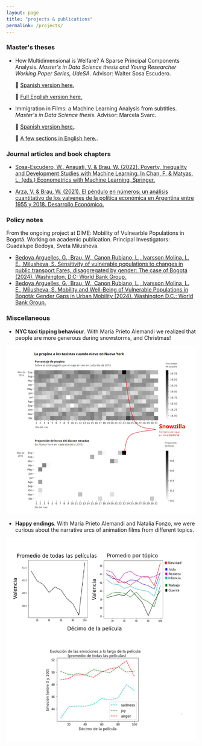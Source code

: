 ```yaml
---
layout: page
title: "projects & publications"
permalink: /projects/
---
```


### Master's theses

- How Multidimensional is Welfare? A Sparse Principal Components Analysis.  _Master's in Data Science thesis and Young Researcher Working Paper Series, UdeSA_. Advisor: Walter Sosa Escudero. 

  📄   [Spanish version here.](https://ideas.repec.org/p/sad/ypaper/5.html) 

  📄   [Full English version here.](/assets/pdf/BRAU_thesis_mae.pdf)



- Immigration in Films: a Machine Learning Analysis from subtitles. _Master's in Data Science thesis_. Advisor: Marcela Svarc. 

  📄  [Spanish version here.](https://repositorio.udesa.edu.ar/items/71f85ce1-b287-4618-8470-05c5bdaafa1f). 

  📄  [A few sections in English here.](/assets/pdf/BRAU_thesis_mcd-subset.pdf).



### Journal articles and book chapters

- [Sosa-Escudero, W., Anauati, V. & Brau, W. (2022). Poverty, Inequality and Development Studies with Machine Learning. In Chan, F. & Matyas, L. (eds.) Econometrics with Machine Learning, Springer.](https://link.springer.com/chapter/10.1007/978-3-031-15149-1_9)
 

- [Arza, V. & Brau, W. (2021). El péndulo en números: un análisis cuantitativo de los vaivenes de la política económica en Argentina entre 1955 y 2018. Desarrollo Económico.](https://revistas.ides.org.ar/desarrollo-economico/article/view/133)


### Policy notes

From the ongoing project at DIME: Mobility of Vulnearble Populations in Bogotá. Working on academic publication.
Principal Investigators: Guadalupe Bedoya, Sveta Milusheva.  

  * [Bedoya Arguelles, G., Brau, W., Canon Rubiano, L., Ivarsson Molina, L. E., Milusheva, S.
Sensitivity of vulnerable populations to changes in public transport Fares, disaggregated by
gender: The case of Bogotá (2024). Washington, D.C: World Bank Group.](https://documents.worldbank.org/pt/publication/documents-reports/documentdetail/099422408122455548/idu1ae87f69b1db9014a871820e1c9891bde71cc)
  * [Bedoya Arguelles, G., Brau, W., Canon Rubiano, L., Ivarsson Molina, L. E., Milusheva,
S. Mobility and Well-Being of Vulnerable Populations in Bogotá: Gender Gaps in Urban
Mobility (2024). Washington D.C.: World Bank Group.](https://documents.worldbank.org/en/publication/documents-reports/documentdetail/099414305012464541/idu16164da5313c7b148ac189691622a57a15891)



### Miscellaneous

- **NYC taxi tipping behaviour**. With María Prieto Alemandi we realized that people are more generous during snowstorms, and Christmas! 

<img src="/assets/img/snow.png" alt="snow" width="600">

- **Happy endings**. With María Prieto Alemandi and Natalia Fonzo, we were curious about the narrative arcs of animation films from different topics.


<img src="/assets/img/emotions_movies.png" alt="emotions" width="600">


